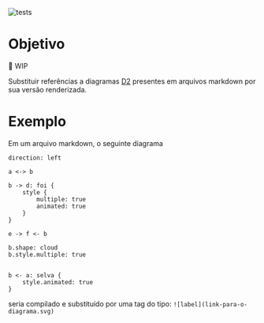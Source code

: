 ![tests](https://github.com/mcbianconi/m2d2/actions/workflows/test.yaml/badge.svg)


# Objetivo
:construction: WIP

Substituir referências a diagramas [D2](https://d2lang.com/) presentes em arquivos markdown
por sua versão renderizada.


# Exemplo
Em um arquivo markdown, o seguinte diagrama

```d2
direction: left

a <-> b

b -> d: foi {
    style {
        multiple: true
        animated: true
    }
}

e -> f <- b

b.shape: cloud
b.style.multiple: true


b <- a: selva {
    style.animated: true
}

```

seria compilado e substituído por uma tag do tipo: `![label](link-para-o-diagrama.svg)`


